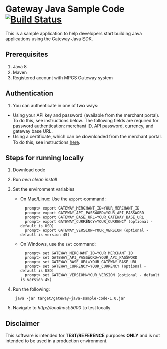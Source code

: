 # Gateway Java Sample Code [![Build Status](https://travis-ci.org/simplifycom/gateway-java-sample-code.svg?branch=master)](https://travis-ci.org/simplifycom/gateway-java-sample-code)
This is a sample application to help developers start building Java applications using the Gateway Java SDK.

## Prerequisites 
1. Java 8
1. Maven
1. Registered account with MPGS Gateway system

## Authentication
1. You can authenticate in one of two ways:
- Using your API key and password (available from the merchant portal). To do this, see instructions below. The following fields are required for password authentication: merchant ID, API password, currency, and gateway base URL.
- Using a certificate, which can be downloaded from the merchant portal. To do this, see instructions [here](CERT_AUTH.md).

## Steps for running locally
1. Download code
1. Run *mvn clean install*
1. Set the environment variables
    - On Mac/Linux: Use the ```export``` command:

            prompt> export GATEWAY_MERCHANT_ID=YOUR_MERCHANT_ID
            prompt> export GATEWAY_API_PASSWORD=YOUR_API_PASSWORD
            prompt> export GATEWAY_BASE_URL=YOUR_GATEWAY_BASE_URL
            prompt> export GATEWAY_CURRENCY=YOUR_CURRENCY (optional - default is USD)
            prompt> export GATEWAY_VERSION=YOUR_VERSION (optional - default is version 45)
    - On Windows, use the ```set``` command:

            prompt> set GATEWAY_MERCHANT_ID=YOUR_MERCHANT_ID
            prompt> set GATEWAY_API_PASSWORD=YOUR_API_PASSWORD
            prompt> set GATEWAY_BASE_URL=YOUR_GATEWAY_BASE_URL
            prompt> set GATEWAY_CURRENCY=YOUR_CURRENCY (optional - default is USD)
            prompt> set GATEWAY_VERSION=YOUR_VERSION (optional - default is version 45)

1. Run the following:

        java -jar target/gateway-java-sample-code-1.0.jar

1. Navigate to *http://localhost:5000* to test locally

## Disclaimer
This software is intended for **TEST/REFERENCE** purposes **ONLY** and is not intended to be used in a production environment.
